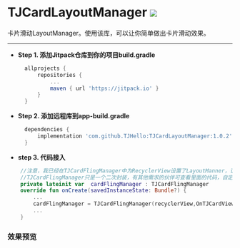 # TJCardLayoutManager [![](https://jitpack.io/v/TJHello/TJCardLayoutManager.svg)](https://jitpack.io/#TJHello/TJCardLayoutManager)
卡片滑动LayoutManager。使用该库，可以让你简单做出卡片滑动效果。

- - -

* **Step 1. 添加Jitpack仓库到你的项目build.gradle**
  ```groovy
    allprojects {
	    repositories {
		    ...
		    maven { url 'https://jitpack.io' }
	    }
    }
  ```
* **Step 2. 添加远程库到app-build.gradle**
  ```groovy
    dependencies {
        implementation 'com.github.TJHello:TJCardLayoutManager:1.0.2'
    }
  ```
* **step 3. 代码接入**

```kotlin
    //注意，我已经在TJCardFlingManager中为RecyclerView设置了LayoutManner，请不要重新设置。
    //TJCardFlingManager只是一个二次封装，有其他需求的伙伴可查看里面的代码，自定义自己的管理器。
    private lateinit var  cardFlingManager : TJCardFlingManager
    override fun onCreate(savedInstanceState: Bundle?) {
        ...
        cardFlingManager = TJCardFlingManager(recyclerView,OnTJCardViewListener())
        ...
    }
```
### 效果预览
